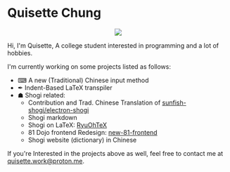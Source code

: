 # Quisette Chung
<div align="center">
<img  src="https://github-readme-stats.vercel.app/api?username=Quisette&show_icons=true&theme=dark&count_private=true&rank_icon=github"> </img>
</div>



Hi, I'm Quisette, A college student interested in programming and a lot of hobbies.

I'm currently working on some projects listed as follows:
* ⌨ A new (Traditional) Chinese input method
* ✒ Indent-Based LaTeX transpiler
* ☗ Shogi related:
  * Contribution and Trad. Chinese Translation of [sunfish-shogi/electron-shogi](https://github.com/sunfish-shogi/electron-shogi)
  * Shogi markdown
  * Shogi on LaTeX: [RyuOhTeX](https://github.com/RyuOhTeX/RyuOhTeX)
  * 81 Dojo frontend Redesign: [new-81-frontend](https://github.com/Quisette/new-81-frontend)
  * Shogi website (dictionary) in Chinese  


If you're Interested in the projects above as well, feel free to contact me at [quisette.work@proton.me](mailto:quisette.work@proton.me).
